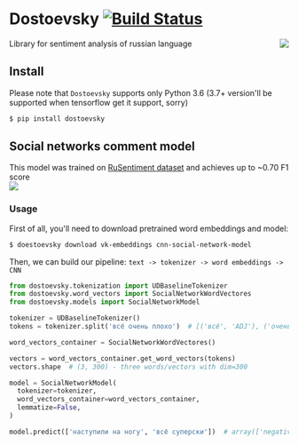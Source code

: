 # Dostoevsky [![Build Status](https://travis-ci.org/bureaucratic-labs/dostoevsky.svg?branch=master)](https://travis-ci.org/bureaucratic-labs/dostoevsky)

<img align="right" src="https://i.imgur.com/uLMWPuL.png">

Library for sentiment analysis of russian language

## Install

Please note that `Dostoevsky` supports only Python 3.6 (3.7+ version'll be supported when tensorflow get it support, sorry)

```bash
$ pip install dostoevsky
```

## Social networks comment model

This model was trained on [RuSentiment dataset](https://github.com/text-machine-lab/rusentiment) and achieves up to ~0.70 F1 score  
![](https://i.imgur.com/bGAEWvg.png)

### Usage

First of all, you'll need to download pretrained word embeddings and model:

```bash
$ doestoevsky download vk-embeddings cnn-social-network-model
```

Then, we can build our pipeline: `text -> tokenizer -> word embeddings -> CNN`

```python
from dostoevsky.tokenization import UDBaselineTokenizer
from dostoevsky.word_vectors import SocialNetworkWordVectores
from dostoevsky.models import SocialNetworkModel

tokenizer = UDBaselineTokenizer()
tokens = tokenizer.split('всё очень плохо')  # [('всё', 'ADJ'), ('очень', 'ADV'), ('плохо', 'ADV')]

word_vectors_container = SocialNetworkWordVectores()

vectors = word_vectors_container.get_word_vectors(tokens)
vectors.shape  # (3, 300) - three words/vectors with dim=300

model = SocialNetworkModel(
  tokenizer=tokenizer,
  word_vectors_container=word_vectors_container,
  lemmatize=False,
)

model.predict(['наступили на ногу', 'всё суперски'])  # array(['negative', 'positive'], dtype='<U8')

```
